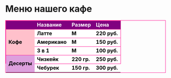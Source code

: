 <!DOCTYPE html>
<html>
<h1>Меню нашего кафе</h1>
<table style="border: 1px solid deeppink; border-collapse: collapse">
  <tr style="border: 1px solid deeppink">
    <td style="background-color: purple; color: white; font-weight: bold;"></td>
    <td style="background-color: purple; color: white; font-weight: bold;">Название</td>
    <td style="background-color: purple; color: white; font-weight: bold;">Размер</td>
    <td style="background-color: purple; color: white; font-weight: bold;">Цена</td>
  </tr>
  <tr style="border: 1px solid deeppink">
    <td rowspan = "3" style="background-color: pink; color: black; font-weight: bold;">Кофе</td>
    <td style="background-color: white; color: black; font-weight: bold;">Латте</td>
    <td style="background-color: white; color: black; font-weight: bold;">М</td>
    <td style="background-color: white; color: black; font-weight: bold;">220 руб.</td>
  </tr>
  <tr style="border: 1px solid deeppink">
    <td style="background-color: white; color: black; font-weight: bold;">Американо</td>
    <td style="background-color: white; color: black; font-weight: bold;">М</td>
    <td style="background-color: white; color: black; font-weight: bold;">150 руб.</td>
  </tr>
  <tr style="border: 1px solid deeppink">
    <td style="background-color: white; color: black; font-weight: bold;">3 в 1</td>
    <td style="background-color: white; color: black; font-weight: bold;">М</td>
    <td style="background-color: white; color: black; font-weight: bold;">100 руб.</td>
  </tr>
  <tr style="border: 1px solid deeppink">
    <td rowspan = "2" style="background-color: plum; color: black; font-weight: bold;">Десерты</td>
    <td style="background-color: white; color: black; font-weight: bold;">Чизкейк</td>
    <td style="background-color: white; color: black; font-weight: bold;">220 гр.</td>
    <td style="background-color: white; color: black; font-weight: bold;">250 руб.</td>
  </tr>
  <td style="background-color: white; color: black; font-weight: bold;">Чебурек</td>
    <td style="background-color: white; color: black; font-weight: bold;">150 гр.</td>
    <td style="background-color: white; color: black; font-weight: bold;"> 300 руб.</td>

</html>
